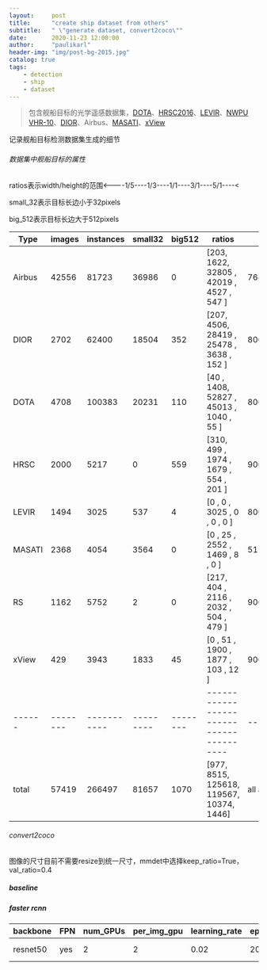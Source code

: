 ```yaml
---
layout:     post
title:      "create ship dataset from others"
subtitle:   " \"generate dataset, convert2coco\""
date:       2020-11-23 12:00:00
author:     "paulikarl"
header-img: "img/post-bg-2015.jpg"
catalog: true
tags:
    - detection
    - ship
    - dataset
---
```


> 包含舰船目标的光学遥感数据集，[DOTA](https://captain-whu.github.io/DOTA/index.html)、[HRSC2016](http://www.escience.cn/people/liuzikun/DataSet.html)、[LEVIR](http://levir.buaa.edu.cn/Code.htm)、[NWPU VHR-10](https://pan.baidu.com/s/1hqwzXeG#list/path=%2F)、[DIOR](http://www.escience.cn/people/gongcheng/DIOR.html)、Airbus、[MASATI](https://www.iuii.ua.es/datasets/masati/)、[xView](http://xviewdataset.org/)

记录舰船目标检测数据集生成的细节

###### 数据集中舰船目标的属性
ratios表示width/height的范围<----1/5----1/3----1/1----3/1----5/1----<

small_32表示目标长边小于32pixels

big_512表示目标长边大于512pixels

| Type | images | instances | small32 | big512 |                  ratios                |image size |
|------|--------|-----------|---------|--------|----------------------------------------|-----------|
|Airbus|42556   |81723      |36986    |0       |[203, 1622, 32805 , 42019 , 4527 , 547 ]|768x768----|
|DIOR  |2702    |62400      |18504    |352     |[207, 4506, 28419 , 25478 , 3638 , 152 ]|800x(800,788,802,801,813,816,787,783)|
|DOTA  |4708    |100383     |20231    |110     |[40 , 1408, 52827 , 45013 , 1040 , 55  ]|800x800    |
|HRSC  |2000    |5217       |0        |559     |[310, 499 , 1974  , 1679  , 554  , 201 ]|900x900    |
|LEVIR |1494    |3025       |537      |4       |[0  , 0   , 3025  , 0     , 0    , 0   ]|800x600    |
|MASATI|2368    |4054       |3564     |0       |[0  , 25  , 2552  , 1469  , 8    , 0   ]|512x512    |
|RS    |1162    |5752       |2        |0       |[217, 404 , 2116  , 2032  , 504  , 479 ]|900x900    |
|xView |429     |3943       |1833     |45      |[0  , 51  , 1900  , 1877  , 103  , 12  ]|900x900    |
|------|--------|-----------|---------|--------|----------------------------------------|-----------|
|total |57419   |266497     |81657    |1070    |[977, 8515, 125618, 119567, 10374, 1446]|all above  |


###### convert2coco
图像的尺寸目前不需要resize到统一尺寸，mmdet中选择keep_ratio=True，val_ratio=0.4


##### baseline

##### faster rcnn

|    backbone   |  FPN  | num_GPUs | per_img_gpu | learning_rate | epochs | mAP |
|---------------|-------|----------|-------------|---------------|--------|-----|
|   resnet50    |  yes  |    2     |      2      |      0.02     |   20   |-----|


